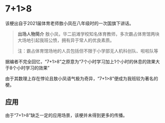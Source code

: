 # 7+1>8

该梗出自于2021届体育老师敖小凤在八年级时的一次国旗下讲话。

> **出场人物简介** 敖小凤，华二前滩学校知名体育教师，多次霸占体育馆两块大场地引起我班公愤，拥有异于常人的优良素质。
>
> 注：霸占体育馆场地的人员包括但不限于小学部无人机科创队、啦啦队等



据编者不完全回忆，“7+1>8”之原意为“7个小时学习加上1个小时的休息的效果大于8个小时学习的效果”

由于其数理上存在悖论且敖小凤语气极为奇异，“7+1>8”便成为我班较为著名的梗。



## 应用

由于“7+1>8”缺乏一定的应用场景，该梗并未得到更多的传播。
